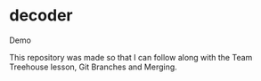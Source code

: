 # decoder
Demo

This repository was made so that I can follow along with the Team Treehouse lesson, Git Branches and Merging.
